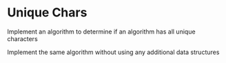 # Unique Chars
Implement an algorithm to determine if an algorithm has all unique characters  

Implement the same algorithm without using any additional data structures

